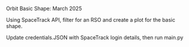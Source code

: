 Orbit Basic Shape: March 2025

Using SpaceTrack API, filter for an RSO and create a plot for the basic shape.

Update credentials.JSON with SpaceTrack login details, then run main.py
